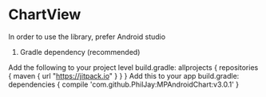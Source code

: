 # ChartView


In order to use the library, prefer Android studio

1. Gradle dependency (recommended)

Add the following to your project level build.gradle:
allprojects {
    repositories {
        maven { url "https://jitpack.io" }
    }
}
Add this to your app build.gradle:
dependencies {
    compile 'com.github.PhilJay:MPAndroidChart:v3.0.1'
}
